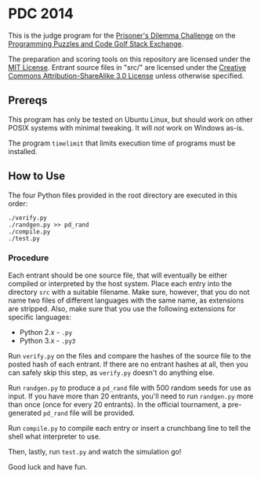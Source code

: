 PDC 2014
========

This is the judge program for the [Prisoner's Dilemma Challenge](http://codegolf.stackexchange.com/questions/26486/prisoners-dilemma-v-2-battle-royale) on the [Programming Puzzles and Code Golf Stack Exchange](http://codegolf.stackexchange.com/).

The preparation and scoring tools on this repository are licensed under the [MIT License](https://github.com/joezeng/pdc2014/blob/master/LICENSE). Entrant source files in "src/" are licensed under the [Creative Commons Attribution-ShareAlike 3.0 License](http://creativecommons.org/licenses/by-sa/3.0/) unless otherwise specified.


Prereqs
-------

This program has only be tested on Ubuntu Linux, but should work on other POSIX systems with minimal tweaking. It will _not_ work on Windows as-is.

The program `timelimit` that limits execution time of programs must be installed.


How to Use
----------

The four Python files provided in the root directory are executed in this order:

    ./verify.py
    ./randgen.py >> pd_rand
	./compile.py
    ./test.py

### Procedure

Each entrant should be one source file, that will eventually be either compiled or interpreted by the host system. Place each entry into the directory `src` with a suitable filename. Make sure, however, that you do not name two files of different languages with the same name, as extensions are stripped. Also, make sure that you use the following extensions for specific languages:
	
* Python 2.x - `.py`
* Python 3.x - `.py3`

Run `verify.py` on the files and compare the hashes of the source file to the posted hash of each entrant. If there are no entrant hashes at all, then you can safely skip this step, as `verify.py` doesn't do anything else.

Run `randgen.py` to produce a `pd_rand` file with 500 random seeds for use as input. If you have more than 20 entrants, you'll need to run `randgen.py` more than once (once for every 20 entrants). In the official tournament, a pre-generated `pd_rand` file will be provided.

Run `compile.py` to compile each entry or insert a crunchbang line to tell the shell what interpreter to use.

Then, lastly, run `test.py` and watch the simulation go!

Good luck and have fun.
